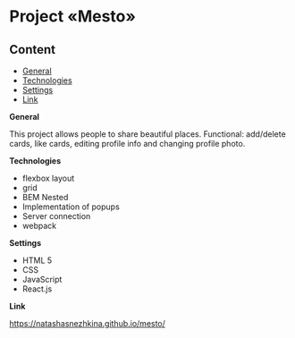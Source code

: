 # Project «Mesto»

## Content
* [General](#General)
* [Technologies](#Technologies)
* [Settings](#Settings)
* [Link](#Link)

**General**

This project allows people to share beautiful places.
Functional: add/delete cards, like cards, editing profile info and changing profile photo.

**Technologies**
* flexbox layout
* grid
* BEM Nested
* Implementation of popups
* Server connection
* webpack

**Settings**
* HTML 5
* CSS
* JavaScript
* React.js

**Link** 

https://natashasnezhkina.github.io/mesto/
